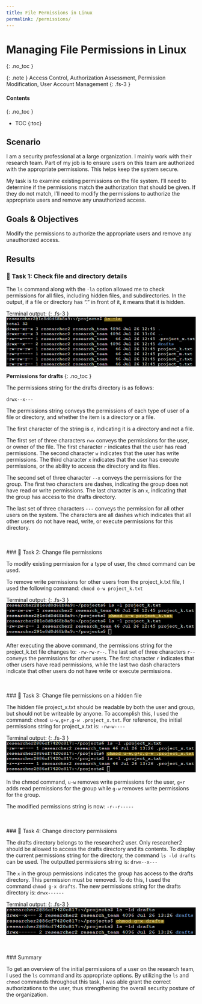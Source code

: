 ```yaml
---
title: File Permissions in Linux
permalink: /permissions/
---
```

# Managing File Permissions in Linux
{: .no_toc }

{: .note }
Access Control, Authorization Assessment, Permission Modification, User Account Management
{: .fs-3 }

#### Contents
{: .no_toc }
- TOC
{:toc}

## Scenario
I am a security professional at a large organization. I mainly work with their research team. Part of my job is to ensure users on this team are authorized with the appropriate permissions. This helps keep the system secure. 

My task is to examine existing permissions on the file system. I’ll need to determine if the permissions match the authorization that should be given. If they do not match, I’ll need to modify the permissions to authorize the appropriate users and remove any unauthorized access.

## Goals & Objectives
Modify the permissions to authorize the appropriate users and remove any unauthorized access.

## Results
### 📄 Task 1: Check file and directory details

The ```ls``` command along with the ```-la``` option allowed me to check permissions for all files, including hidden files, and subdirectories. In the output, if a file or directory has “.” in front of it, it means that it is hidden.

Terminal output:
{: .fs-3 }
![](/assets/images/permissions/perm_step3.png)

**Permissions for drafts**
{: .no_toc }

The permissions string for the drafts directory is as follows:

```shell
drwx--x---
```

The permissions string conveys the permissions of each type of user of a file or directory, and whether the item is a directory or a file.

The first character of the string is ```d```, indicating it is a directory and not a file.

The first set of three characters ```rwx``` conveys the permissions for the user, or owner of the file. The first character ```r``` indicates that the user has read permissions. The second character ```w``` indicates that the user has write permissions. The third character ```x``` indicates that the user has execute permissions, or the ability to access the directory and its files.

The second set of three character ```--x``` conveys the permissions for the group. The first two characters are dashes, indicating the group does not have read or write permissions. The last character is an ```x```, indicating that the group has access to the drafts directory.

The last set of three characters ```---``` conveys the permission for all other users on the system. The characters are all dashes which indicates that all other users do not have read, write, or execute permissions for this directory.

<br>
<br>
### 📄 Task 2: Change file permissions

To modify existing permission for a type of user, the ```chmod``` command can be used. 


To remove write permissions for other users from the project_k.txt file, I used the following command: ```chmod o-w project_k.txt```

Terminal output:
{: .fs-3 }
![](/assets/images/permissions/perm_step5.png)

After executing the above command, the permissions string for the project_k.txt file changes to: ```-rw-rw-r--```. The last set of three characters ```r--``` conveys the permissions for other users. The first character ```r``` indicates that other users have read permissions, while the last two dash characters indicate that other users do not have write or execute permissions.

<br>
<br>
### 📄 Task 3: Change file permissions on a hidden file

The hidden file project_x.txt should be readable by both the user and group, but should not be writeable by anyone. To accomplish this, I used the command: ```chmod u-w,g+r,g-w .project_x.txt```. For reference, the initial permissions string for project_x.txt is: ```-rw—w----```

Terminal output:
{: .fs-3 }
![](/assets/images/permissions/perm_step6.png)

In the chmod command, ```u-w``` removes write permissions for the user, ```g+r``` adds read permissions for the group while ```g-w``` removes write permissions for the group. 

The modified permissions string is now: ```-r--r-----```

<br>
<br>
### 📄 Task 4: Change directory permissions

The drafts directory belongs to the researcher2 user. Only researcher2 should be allowed to access the drafts directory and its contents. To display the current permissions string for the directory, the command ```ls -ld drafts``` can be used. The outputted permissions string is: ```drwx--x---```

The ```x``` in the group permissions indicates the group has access to the drafts directory. This permission must be removed. To do this, I used the command ```chmod g-x drafts```. The new permissions string for the drafts directory is: ```drwx------```

Terminal output:
{: .fs-3 }
![](/assets/images/permissions/perm_step7.png)

<br>
<br>
### Summary

To get an overview of the initial permissions of a user on the research team, I used the ```ls``` command and its appropriate options. By utilizing the ```ls``` and ```chmod``` commands throughout this task, I was able grant the correct authorizations to the user, thus strengthening the overall security posture of the organization. 